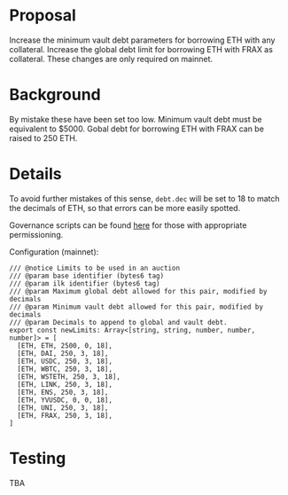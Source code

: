 # Proposal
Increase the minimum vault debt parameters for borrowing ETH with any collateral.
Increase the global debt limit for borrowing ETH with FRAX as collateral.
These changes are only required on mainnet.

# Background
By mistake these have been set too low. Minimum vault debt must be equivalent to $5000. Gobal debt for borrowing ETH with FRAX can be raised to 250 ETH.

# Details
To avoid further mistakes of this sense, `debt.dec` will be set to 18 to match the decimals of ETH, so that errors can be more easily spotted.

Governance scripts can be found [here](https://github.com/yieldprotocol/environments-v2/tree/feat/update-limits/scripts/governance/update/updateLimits) for those with appropriate permissioning.

Configuration (mainnet):
```
/// @notice Limits to be used in an auction
/// @param base identifier (bytes6 tag)
/// @param ilk identifier (bytes6 tag)
/// @param Maximum global debt allowed for this pair, modified by decimals
/// @param Minimum vault debt allowed for this pair, modified by decimals
/// @param Decimals to append to global and vault debt.
export const newLimits: Array<[string, string, number, number, number]> = [
  [ETH, ETH, 2500, 0, 18],
  [ETH, DAI, 250, 3, 18],
  [ETH, USDC, 250, 3, 18],
  [ETH, WBTC, 250, 3, 18],
  [ETH, WSTETH, 250, 3, 18],
  [ETH, LINK, 250, 3, 18],
  [ETH, ENS, 250, 3, 18],
  [ETH, YVUSDC, 0, 0, 18],
  [ETH, UNI, 250, 3, 18],
  [ETH, FRAX, 250, 3, 18],
]
```

# Testing
TBA